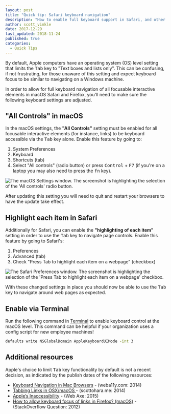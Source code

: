 ```yaml
---
layout: post
title: "Quick tip: Safari keyboard navigation"
description: "How to enable full keyboard support in Safari, and other browsers on macOS."
author: scott_vinkle
date: 2017-12-29
last_updated: 2018-11-24
published: true
categories:
  - Quick Tips
---
```


By default, Apple computers have an operating system (OS) level setting that limits the <kbd>Tab</kbd> key to "Text boxes and lists only".  This can be confusing, if not frustrating, for those unaware of this setting and expect keyboard focus to be similar to navigating on a Windows machine.

In order to allow for full keyboard navigation of all focusable interactive elements in macOS Safari and Firefox, you'll need to make sure the following keyboard settings are adjusted.

## "All Controls" in macOS
In the macOS settings, the **"All Controls"** setting must be enabled for all focusable interactive elements (for instance, links) to be keyboard accessible via the <kbd>Tab</kbd> key alone.  Enable this feature by going to:

1. System Preferences
2. Keyboard
3. Shortcuts (tab)
4. Select "All controls" (radio button) or press <kbd>Control</kbd> + <kbd>F7</kbd> (if you're on a laptop you may also need to press the <kbd>fn</kbd> key).

![The macOS Settings window. The screenshot is highlighting the selection of the 'All controls' radio button.](https://user-images.githubusercontent.com/1392632/34268380-79798d34-e64e-11e7-817c-d069ee0210e0.png)

After updating this setting you will need to quit and restart your browsers to have the update take effect.

## Highlight each item in Safari

Additionally for Safari, you can enable the **"highlighting of each item"** setting in order to use the <kbd>Tab</kbd> key to navigate page controls.  Enable this feature by going to Safari's:

1. Preferences
2. Advanced (tab)
3. Check "Press Tab to highlight each item on a webpage" (checkbox)

![The Safari Preferences window. The screenshot is highlighting the selection of the 'Press Tab to highlight each item on a webpage' checkbox.](https://user-images.githubusercontent.com/1392632/34269782-9fcdc5d6-e653-11e7-9adc-6bf1c04185b3.png)

With these changed settings in place you should now be able to use the <kbd>Tab</kbd> key to navigate around web pages as expected.

## Enable via Terminal

Run the following command in [Terminal](https://en.m.wikipedia.org/wiki/Terminal_(macOS)) to enable keyboard control at the macOS level. This command can be helpful if your organization uses a config script for new employee machines!

```bash
defaults write NSGlobalDomain AppleKeyboardUIMode -int 3
```

## Additional resources
Apple's choice to limit <kbd>Tab</kbd> key functionality by default is not a recent decision, as indicated by the publish dates of the following resources:

* [Keyboard Navigation in Mac Browsers](http://www.weba11y.com/blog/2014/07/07/keyboard-navigation-in-mac-browsers/) - (weba11y.com: 2014)
* [Tabbing Links in OSX/macOS ](https://www.scottohara.me/blog/2014/10/03/link-tabbing-firefox-osx.html) - (scottohara.me: 2014)
* [Apple’s Inaccessibility](http://www.webaxe.org/apples-inaccessibility/) - (Web Axe: 2015)
* [How to allow keyboard focus of links in Firefox? (macOS)](https://stackoverflow.com/questions/11704828/how-to-allow-keyboard-focus-of-links-in-firefox/11713537#11713537) - (StackOverflow Question: 2012)
